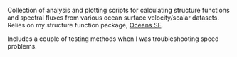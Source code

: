 Collection of analysis and plotting scripts for calculating structure functions and spectral fluxes from various ocean surface velocity/scalar datasets. Relies on my structure function package, [Oceans SF](https://github.com/cassidymwagner/oceans_sf/).

Includes a couple of testing methods when I was troubleshooting speed problems.